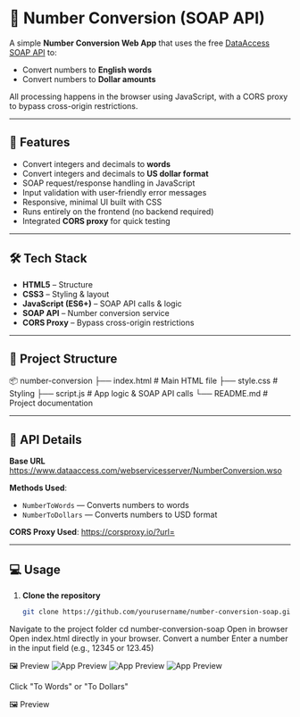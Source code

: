 # 🔢 Number Conversion (SOAP API)

A simple **Number Conversion Web App** that uses the free [DataAccess SOAP API](https://www.dataaccess.com/webservicesserver/NumberConversion.wso) to:
- Convert numbers to **English words**
- Convert numbers to **Dollar amounts**

All processing happens in the browser using JavaScript, with a CORS proxy to bypass cross-origin restrictions.

---

## 🚀 Features
- Convert integers and decimals to **words**
- Convert integers and decimals to **US dollar format**
- SOAP request/response handling in JavaScript
- Input validation with user-friendly error messages
- Responsive, minimal UI built with CSS
- Runs entirely on the frontend (no backend required)
- Integrated **CORS proxy** for quick testing

---

## 🛠️ Tech Stack
- **HTML5** – Structure  
- **CSS3** – Styling & layout  
- **JavaScript (ES6+)** – SOAP API calls & logic  
- **SOAP API** – Number conversion service  
- **CORS Proxy** – Bypass cross-origin restrictions  

---

## 📂 Project Structure
📦 number-conversion
├── index.html # Main HTML file
├── style.css # Styling
├── script.js # App logic & SOAP API calls
└── README.md # Project documentation


---

## 🔗 API Details
**Base URL**  
https://www.dataaccess.com/webservicesserver/NumberConversion.wso

**Methods Used**:
- `NumberToWords` — Converts numbers to words
- `NumberToDollars` — Converts numbers to USD format

**CORS Proxy Used**:
https://corsproxy.io/?url=

---

## 💻 Usage
1. **Clone the repository**  
   ```bash
   git clone https://github.com/yourusername/number-conversion-soap.git
Navigate to the project folder
cd number-conversion-soap
Open in browser
Open index.html directly in your browser.
Convert a number
Enter a number in the input field (e.g., 12345 or 123.45)

🖼 Preview
![App Preview](./images/Main.png)
![App Preview](./images/Words.png)
![App Preview](./images/Dollars.png)




Click "To Words" or "To Dollars"

🖼 Preview
